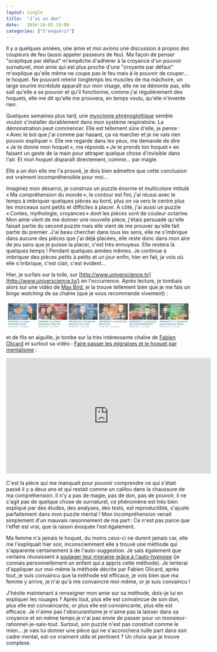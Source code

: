 ```yaml
---
layout: single
title:  "J’ai un don"
date:   2016-10-01 14:09
categories: ["S’enquérir"]
---
```


Il y a quelques années, une amie et moi avions une discussion à propos
des coupeurs de feu (aussi appeler passeurs de feu). Ma façon de penser
"sceptique par défaut" m'empêche d'adhérer à la croyance d'un pouvoir
surnaturel, mon amie qui est plus proche d'une "croyante par défaut"
m'explique qu'elle même ne coupe pas le feu mais à le pouvoir de
couper… le hoquet. Ne pouvant retenir longtemps les muscles de ma
mâchoire, un large sourire incrédule apparaît sur mon visage, elle ne se
démonte pas, elle sait qu'elle a se pouvoir et qu'il fonctionne, comme
j'ai régulièrement des hoquets, elle me dit qu'elle me prouvera, en
temps voulu, qu'elle n'invente rien.

Quelques semaines plus tard, une <acronym title="hoquet">myoclonie phrénoglottique</acronym> semble
vouloir s'installer durablement dans mon système respiratoire. La
démonstration peut commencer. Elle est tellement sûre d'elle, je pense :
« Avec le bol que j'ai comme par hasard, ça va marcher et je ne vais
rien pouvoir expliquer ». Elle me regarde dans les yeux, me demande de
dire « Je te donne mon hoquet », me réponds « Je te prends ton hoquet »
en faisant un geste de la main pour attraper quelque chose d'invisible
dans l'air. Et mon hoquet disparaît directement, comme… par magie.

Elle a un don elle me l'a prouvé, je dois bien admettre que cette
conclusion est vraiment incompréhensible pour moi…

Imaginez mon désarroi, je construis un puzzle énorme et multicolore
intitulé « Ma compréhension du monde », le contour est fini, j'ai réussi
avec le temps à imbriquer quelques pièces au bord, plus on va vers le
centre plus les morceaux sont petits et difficiles à placer. À côté,
j'ai aussi un puzzle « Contes, mythologie, croyances » dont les pièces
sont de couleur octarine. Mon amie vient de me donner une nouvelle
pièce, j'étais persuadé qu'elle faisait partie du second puzzle mais
elle vient de me prouver qu'elle fait partie du premier. J'ai beau
chercher dans tous les sens, elle ne s'imbrique dans aucune des pièces
que j'ai déjà placées, elle reste donc dans mon aire de jeu sans que je
puisse la placer, c'est très ennuyeux. Elle restera là quelques temps !
Pendant quelques années mêmes. Je continue à imbriquer des pièces petits
à petits et un jour enfin, hier en fait, je vois où elle s'imbrique,
c'est clair, c'est évident…

Hier, je surfais sur la toile, sur
[http://www.universcience.tv](http://www.universcience.tv/)
en l'occurrence. Après lecture, je tombais alors sur une vidéo de [Max
Bird](https://www.youtube.com/channel/UC-4WUubuVGowG_R7gdgesPA/videos),
je la trouve tellement bien que je me fais un *binge watching* de sa
chaîne (que je vous recommande vivement) :

[![MaxBird](/assets/images/maxbird.webp)](https://www.youtube.com/channel/UC-4WUubuVGowG_R7gdgesPA/videos)

et de fils en aiguille, je tombe sur la très intéressante chaîne de
[Fabien Olicard](https://www.youtube.com/user/FabienOlicard)
et surtout sa vidéo : [Faire passer les migraines et le hoquet par mentalisme](https://www.youtube.com/watch?v=LYnJpp_qpyg&index=5&list=PLUD1bIh6qJDNsq38-2L34bgk_FBVOyNVA) :

<iframe width="560" height="315" src="https://www.youtube.com/embed/LYnJpp_qpyg" title="YouTube video player" frameborder="0" allow="accelerometer; autoplay; clipboard-write; encrypted-media; gyroscope; picture-in-picture" allowfullscreen></iframe>

C'est la pièce qui me manquait pour pouvoir comprendre ce qui s'était
passé il y a deux ans et qui restait comme un caillou dans la chaussure
de ma compréhension. Il n'y a pas de magie, pas de don, pas de pouvoir,
il ne s'agit pas de quelque chose de surnaturel, ce phénomène est très
bien expliqué par des études, des analyses, des tests, est
reproductible, s'ajuste parfaitement dans mon puzzle mental ! Mon
incompréhension venait simplement d'un mauvais raisonnement de ma part :
Ce n'est pas parce que l'effet est vrai, que la raison évoquée l'est
également.

Ma femme n'a jamais le hoquet, du moins ceux-ci ne durent jamais car,
elle me l'expliquait hier soir, inconsciemment elle a trouvé une méthode
qui s'apparente certainement à de l'auto-suggestion. Je sais également
que certains réussissent à [soulager leur migraine grâce à l'auto-hypnose](http://www.ouest-france.fr/bretagne/sante-rennes-berenice-met-ko-ses-migraines-avec-lauto-hypnose-3153862)
(je connais personnellement un enfant qui a appris cette méthode). Je
tenterai d'appliquer sur moi-même la méthode décrite par Fabien Olicard,
après tout, je suis convaincu que la méthode est efficace, je vois bien
que ma femme y arrive, je n'ai qu'à me convaincre moi-même, or je suis
convaincu !

J'hésite maintenant à renseigner mon amie sur sa méthode, dois-je lui en
expliquer les rouages ? Après tout, plus elle est convaincue de son don,
plus elle est convaincante, or plus elle est convaincante, plus elle est
efficace. Je n'aime pas l'obscurantisme je n'aime pas la laisser dans sa
croyance et en même temps je n'ai pas envie de passer pour un
monsieur-rationnel-je-sais-tout. Surtout, son puzzle n'est pas construit
comme le mien… je vais lui donner une pièce qui ne s'accrochera nulle
part dans son cadre mental, est-ce vraiment utile et pertinent ? Un
choix que je trouve complexe.

